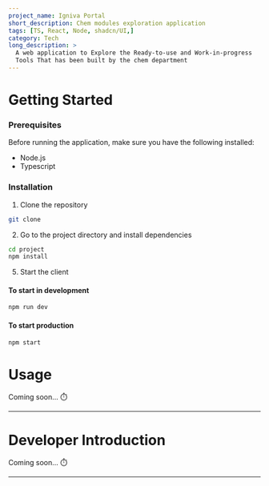 ```yaml
---
project_name: Igniva Portal
short_description: Chem modules exploration application
tags: [TS, React, Node, shadcn/UI,]
category: Tech
long_description: >
  A web application to Explore the Ready-to-use and Work-in-progress
  Tools That has been built by the chem department
---
```



# Getting Started

### Prerequisites

Before running the application, make sure you have the following installed:

- Node.js
- Typescript

### Installation

1. Clone the repository

```bash
git clone 
```
2. Go to the project directory and install dependencies 

```bash
cd project
npm install
```

5. Start the client
####   To start in development
```bash
npm run dev
```
####   To start production
```bash
npm start
```

# Usage

Coming soon... ⏱️

---

# Developer Introduction

Coming soon... ⏱️

---



